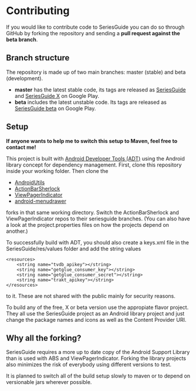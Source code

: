 Contributing
============

If you would like to contribute code to SeriesGuide you can do so through GitHub by forking the repository and sending a **pull request against the beta branch**.

Branch structure
----------------

The repository is made up of two main branches: master (stable) and beta (development).

* **master** has the latest stable code, its tags are released as [SeriesGuide][2] and [SeriesGuide X][3] on Google Play.
* **beta** includes the latest unstable code. Its tags are released as [SeriesGuide beta][4] on Google Play.

Setup
-----

**If anyone wants to help me to switch this setup to Maven, feel free to contact me!**

This project is built with [Android Developer Tools (ADT)][9] using the Android library concept for dependency management. First, clone this repository inside your working folder. Then clone the

- [AndroidUtils][5]
- [ActionBarSherlock][6]
- [ViewPagerIndicator][7]
- [android-menudrawer][8]

forks in that same working directory. Switch the ActionBarSherlock and ViewPagerIndicator repos to their seriesguide branches. (You can also have a look at the project.properties files on how the projects depend on another.)

To successfully build with ADT, you should also create a keys.xml file in the SeriesGuide/res/values folder and add the string values 

    <resources>
        <string name="tvdb_apikey"></string>
        <string name="getglue_consumer_key"></string>
        <string name="getglue_consumer_secret"></string>
        <string name="trakt_apikey"></string>
    </resources>
	
to it. These are not shared with the public mainly for security reasons.

To build any of the free, X or beta version use the appropiate flavor project. They all use the SeriesGuide project as an Android library project and just change the package names and icons as well as the Content Provider URI.

Why all the forking?
--------------------

SeriesGuide requires a more up to date copy of the Android Support Library than is used with ABS and ViewPagerIndicator. Forking the library projects also minimizes the risk of everybody using different versions to test.

It is planned to switch all of the build setup slowly to maven or to depend on versionable jars wherever possible.

 [1]: http://seriesgui.de
 [2]: https://play.google.com/store/apps/details?id=com.battlelancer.seriesguide
 [3]: https://play.google.com/store/apps/details?id=com.battlelancer.seriesguide.x
 [4]: https://play.google.com/store/apps/details?id=com.battlelancer.seriesguide.beta
 [5]: https://github.com/UweTrottmann/AndroidUtils
 [6]: https://github.com/UweTrottmann/ActionBarSherlock
 [7]: https://github.com/UweTrottmann/Android-ViewPagerIndicator
 [8]: https://github.com/UweTrottmann/android-menudrawer
 [9]: http://developer.android.com/tools/help/adt.html
